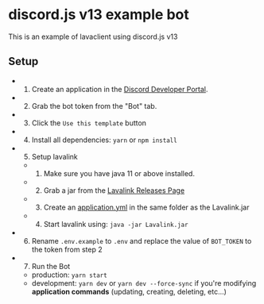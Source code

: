 # discord.js v13 example bot

This is an example of lavaclient using discord.js v13

## Setup

- 1. Create an application in the [Discord Developer Portal](https://discord.com/developers/applications).
- 2. Grab the bot token from the "Bot" tab.
- 3. Click the `Use this template` button
- 4. Install all dependencies: `yarn` or `npm install`
- 5. Setup lavalink
  - 1. Make sure you have java 11 or above installed.
  - 2. Grab a jar from the [Lavalink Releases Page](https://github.com/freyacodes/lavalink/releases)
  - 3. Create an [application.yml](https://github.com/freyacodes/lavalink/blob/master/LavalinkServer/application.yml.example) in the same folder as the Lavalink.jar
  - 4. Start lavalink using: `java -jar Lavalink.jar`
- 6. Rename `.env.example` to `.env` and replace the value of `BOT_TOKEN` to the token from step 2
- 7. Run the Bot
  - production: `yarn start`
  - development: `yarn dev` or `yarn dev --force-sync` if you're modifying **application commands** (updating, creating, deleting, etc...)
